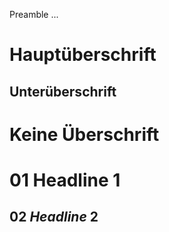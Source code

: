 Preamble ...

Hauptüberschrift
=========

Unterüberschrift
--

Keine Überschrift
=

# 01 Headline 1

## 02 _Headline_ **2**
